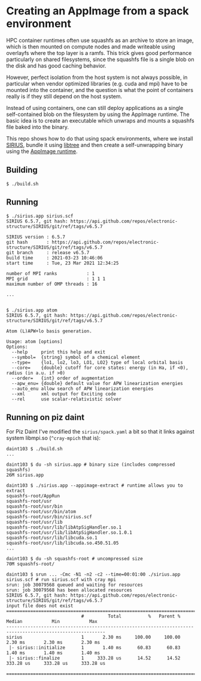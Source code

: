 # Creating an AppImage from a spack environment

HPC container runtimes often use squashfs as an archive to store an image, which is then mounted on compute nodes and made writeable using overlayfs where the top layer is a ramfs. This trick gives good performance particularly on shared filesystems, since the squashfs file is a single blob on the disk and has good caching behavior.

However, perfect isolation from the host system is not always possible, in particular when vendor optimized libraries (e.g. cuda and mpi) have to be mounted into the container, and the question is what the point of containers really is if they still depend on the host system.

Instead of using containers, one can still deploy applications as a single self-contained blob on the filesystem by using the AppImage runtime. The basic idea is to create an executable which unwraps and mounts a squashfs file baked into the binary.

This repo shows how to do that using spack environments, where we install [SIRIUS](https://github.com/electronic-structure/SIRIUS/), bundle it using [libtree](https://github.com/haampie/libtree) and then create a self-unwrapping binary using the [AppImage runtime](https://github.com/AppImage/AppImageKit).

## Building

```console
$ ./build.sh
```

## Running

```console
$ ./sirius.app sirius.scf
SIRIUS 6.5.7, git hash: https://api.github.com/repos/electronic-structure/SIRIUS/git/ref/tags/v6.5.7

SIRIUS version : 6.5.7
git hash       : https://api.github.com/repos/electronic-structure/SIRIUS/git/ref/tags/v6.5.7
git branch     : release v6.5.7
build time     : 2021-03-23 10:46:06
start time     : Tue, 23 Mar 2021 12:34:25

number of MPI ranks           : 1
MPI grid                      : 1 1 1
maximum number of OMP threads : 16

...


$ ./sirius.app atom
SIRIUS 6.5.7, git hash: https://api.github.com/repos/electronic-structure/SIRIUS/git/ref/tags/v6.5.7

Atom (L)APW+lo basis generation.

Usage: atom [options]
Options:
  --help     print this help and exit
  --symbol=  {string} symbol of a chemical element
  --type=    {lo1, lo2, lo3, LO1, LO2} type of local orbital basis
  --core=    {double} cutoff for core states: energy (in Ha, if <0), radius (in a.u. if >0)
  --order=   {int} order of augmentation
  --apw_enu= {double} default value for APW linearization energies
  --auto_enu allow search of APW linearization energies
  --xml      xml output for Exciting code
  --rel      use scalar-relativistic solver
```

## Running on piz daint

For Piz Daint I've modified the `sirius/spack.yaml` a bit so that it links against system libmpi.so (`^cray-mpich` that is):

```
daint103 $ ./build.sh
...

daint103 $ du -sh sirius.app # binary size (includes compressed squashfs)
26M	sirius.app

daint103 $ ./sirius.app --appimage-extract # runtime allows you to extract
squashfs-root/AppRun
squashfs-root/usr
squashfs-root/usr/bin
squashfs-root/usr/bin/atom
squashfs-root/usr/bin/sirius.scf
squashfs-root/usr/lib
squashfs-root/usr/lib/libAtpSigHandler.so.1
squashfs-root/usr/lib/libAtpSigHandler.so.1.0.1
squashfs-root/usr/lib/libcuda.so.1
squashfs-root/usr/lib/libcuda.so.450.51.05
...

daint103 $ du -sh squashfs-root # uncompressed size
70M	squashfs-root/

daint103 $ srun ... -Cmc -N1 -n2 -c2 --time=00:01:00 ./sirius.app sirius.scf # run sirius.scf with cray mpi
srun: job 30079568 queued and waiting for resources
srun: job 30079568 has been allocated resources
SIRIUS 6.5.7, git hash: https://api.github.com/repos/electronic-structure/SIRIUS/git/ref/tags/v6.5.7
input file does not exist
===========================================================================================================
                            #         Total          %   Parent %        Median           Min           Max
-----------------------------------------------------------------------------------------------------------
sirius                      1       2.30 ms     100.00     100.00       2.30 ms       2.30 ms       2.30 ms
 |- sirius::initialize      1       1.40 ms      60.83      60.83       1.40 ms       1.40 ms       1.40 ms
 |- sirius::finalize        1     333.28 us      14.52      14.52     333.28 us     333.28 us     333.28 us

===========================================================================================================
```

